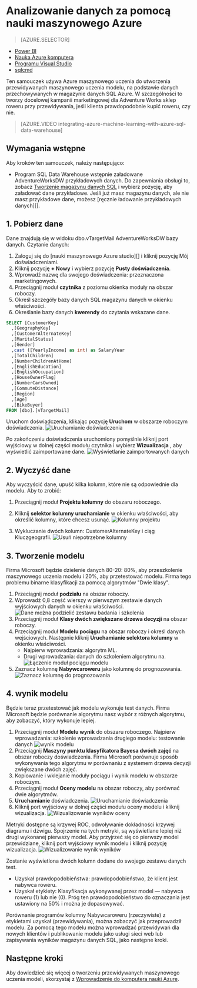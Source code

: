 <properties
   pageTitle="Analizowanie danych za pomocą Azure maszynowego uczenia | Microsoft Azure"
   description="Do utworzenia przewidywanych maszynowego uczenia modelu, na podstawie danych przechowywanych w magazynie danych SQL Azure za pomocą nauki maszynowego Azure."
   services="sql-data-warehouse"
   documentationCenter="NA"
   authors="kevinvngo"
   manager="barbkess"
   editor=""/>

<tags
   ms.service="sql-data-warehouse"
   ms.devlang="NA"
   ms.topic="get-started-article"
   ms.tgt_pltfrm="NA"
   ms.workload="data-services"
   ms.date="09/14/2016"
   ms.author="kevin;barbkess;sonyama"/>

# <a name="analyze-data-with-azure-machine-learning"></a>Analizowanie danych za pomocą nauki maszynowego Azure

> [AZURE.SELECTOR]
- [Power BI](sql-data-warehouse-get-started-visualize-with-power-bi.md)
- [Nauka Azure komputera](sql-data-warehouse-get-started-analyze-with-azure-machine-learning.md)
- [Programu Visual Studio](sql-data-warehouse-query-visual-studio.md)
- [sqlcmd](sql-data-warehouse-get-started-connect-sqlcmd.md) 

Ten samouczek używa Azure maszynowego uczenia do utworzenia przewidywanych maszynowego uczenia modelu, na podstawie danych przechowywanych w magazynie danych SQL Azure. W szczególności to tworzy docelowej kampanii marketingowej dla Adventure Works sklep roweru przy przewidywania, jeśli klienta prawdopodobnie kupić roweru, czy nie.

> [AZURE.VIDEO integrating-azure-machine-learning-with-azure-sql-data-warehouse]


## <a name="prerequisites"></a>Wymagania wstępne
Aby kroków ten samouczek, należy następująco:

- Program SQL Data Warehouse wstępnie załadowane AdventureWorksDW przykładowych danych. Do zapewniania obsługi to, zobacz [Tworzenie magazynu danych SQL][] i wybierz pozycję, aby załadować dane przykładowe. Jeśli już masz magazynu danych, ale nie masz przykładowe dane, możesz [ręcznie ładowanie przykładowych danych][].

## <a name="1-get-data"></a>1. Pobierz dane
Dane znajdują się w widoku dbo.vTargetMail AdventureWorksDW bazy danych. Czytanie danych:

1. Zaloguj się do [nauki maszynowego Azure studio][] i kliknij pozycję Mój doświadczeniami.
2. Kliknij pozycję **+ Nowy** i wybierz pozycję **Pusty doświadczenia**.
3. Wprowadź nazwę dla swojego doświadczenia: przeznaczona marketingowych.
4. Przeciągnij moduł **czytnika** z poziomu okienka moduły na obszar roboczy.
5. Określ szczegóły bazy danych SQL magazynu danych w okienku właściwości.
6. Określanie bazy danych **kwerendy** do czytania wskazane dane.

```sql
SELECT [CustomerKey]
  ,[GeographyKey]
  ,[CustomerAlternateKey]
  ,[MaritalStatus]
  ,[Gender]
  ,cast ([YearlyIncome] as int) as SalaryYear
  ,[TotalChildren]
  ,[NumberChildrenAtHome]
  ,[EnglishEducation]
  ,[EnglishOccupation]
  ,[HouseOwnerFlag]
  ,[NumberCarsOwned]
  ,[CommuteDistance]
  ,[Region]
  ,[Age]
  ,[BikeBuyer]
FROM [dbo].[vTargetMail]
```

Uruchom doświadczenia, klikając pozycję **Uruchom** w obszarze roboczym doświadczenia.
![Uruchamianie doświadczenia][1]


Po zakończeniu doświadczenia uruchomiony pomyślnie kliknij port wyjściowy w dolnej części modułu czytnika i wybierz **Wizualizacja** , aby wyświetlić zaimportowane dane.
![Wyświetlanie zaimportowanych danych][3]


## <a name="2-clean-the-data"></a>2. Wyczyść dane
Aby wyczyścić dane, upuść kilka kolumn, które nie są odpowiednie dla modelu. Aby to zrobić:

1. Przeciągnij moduł **Projektu kolumny** do obszaru roboczego.
2. Kliknij **selektor kolumny uruchamianie** w okienku właściwości, aby określić kolumny, które chcesz usunąć.
![Kolumny projektu][4]

3. Wykluczanie dwóch kolumn: CustomerAlternateKey i ciąg Kluczgeografii.
![Usuń niepotrzebne kolumny][5]


## <a name="3-build-the-model"></a>3. Tworzenie modelu
Firma Microsoft będzie dzielenie danych 80-20: 80%, aby przeszkolenie maszynowego uczenia modelu i 20%, aby przetestować modelu. Firma tego problemu binarne klasyfikacji za pomocą algorytmów "Dwie klasy".

1. Przeciągnij moduł **podziału** na obszar roboczy.
2. Wprowadź 0,8 część wierszy w pierwszym zestawie danych wyjściowych danych w okienku właściwości.
![Dane można podzielić zestawu badania i szkolenia][6]
3. Przeciągnij moduł **Klasy dwóch zwiększane drzewa decyzji** na obszar roboczy.
4. Przeciągnij moduł **Modelu pociągu** na obszar roboczy i określ danych wejściowych. Następnie kliknij **Uruchamianie selektora kolumny** w okienku właściwości.
      - Najpierw wprowadzania: algorytm ML.
      - Drugi wprowadzania: danych do szkoleniem algorytmu na.
![Łączenie moduł pociągu modelu][7]
5. Zaznacz kolumnę **Nabywcaroweru** jako kolumnę do prognozowania.
![Zaznacz kolumnę do prognozowania][8]


## <a name="4-score-the-model"></a>4. wynik modelu
Będzie teraz przetestować jak modelu wykonuje test danych. Firma Microsoft będzie porównanie algorytmu nasz wybór z różnych algorytmu, aby zobaczyć, który wykonuje lepiej.

1. Przeciągnij moduł **Modelu wynik** do obszaru roboczego.
    Najpierw wprowadzania: szkolenie wprowadzania drugiego modelu: testowanie danych ![wynik modelu][9]
2. Przeciągnij **Maszyny punktu klasyfikatora Bayesa dwóch zajęć** na obszar roboczy doświadczenia. Firma Microsoft porównuje sposób wykonywania tego algorytmu w porównaniu z systemem drzewa decyzji zwiększane dwóch zajęć.
3. Kopiowanie i wklejanie moduły pociągu i wynik modelu w obszarze roboczym.
4. Przeciągnij moduł **Oceny modelu** na obszar roboczy, aby porównać dwie algorytmów.
5. **Uruchamianie** doświadczenia.
![Uruchamianie doświadczenia][10]
6. Kliknij port wyjściowy w dolnej części modułu oceny modelu i kliknij wizualizacja.
![Wizualizowanie wyników oceny][11]

Metryki dostępne są krzywej ROC, odwoływanie dokładności krzywej diagramu i dźwigu. Spojrzenie na tych metryki, są wyświetlane lepiej niż drugi wykonanej pierwszy model. Aby przyjrzeć się co pierwszy model przewidziane, kliknij port wyjściowy wynik modelu i kliknij pozycję wizualizacja.
![Wizualizowanie wynik wyników][12]

Zostanie wyświetlona dwóch kolumn dodane do swojego zestawu danych test.

- Uzyskał prawdopodobieństwa: prawdopodobieństwo, że klient jest nabywca roweru.
- Uzyskał etykiety: Klasyfikacja wykonywanej przez model — nabywca roweru (1) lub nie (0). Próg ten prawdopodobieństwo do oznaczania jest ustawiony na 50% i można je dopasowywać.

Porównanie programów kolumny Nabywcaroweru (rzeczywiste) z etykietami uzyskał (przewidywania), można zobaczyć jak przeprowadził modelu. Za pomocą tego modelu można wprowadzać przewidywań dla nowych klientów i publikowanie modelu jako usługi sieci web lub zapisywania wyników magazynu danych SQL, jako następne kroki.

## <a name="next-steps"></a>Następne kroki

Aby dowiedzieć się więcej o tworzeniu przewidywanych maszynowego uczenia modeli, skorzystaj z [Wprowadzenie do komputera nauki Azure][].

<!--Image references-->
[1]: media/sql-data-warehouse-get-started-analyze-with-azure-machine-learning/img1_reader.png
[2]: media/sql-data-warehouse-get-started-analyze-with-azure-machine-learning/img2_visualize.png
[3]: media/sql-data-warehouse-get-started-analyze-with-azure-machine-learning/img3_readerdata.png
[4]: media/sql-data-warehouse-get-started-analyze-with-azure-machine-learning/img4_projectcolumns.png
[5]: media/sql-data-warehouse-get-started-analyze-with-azure-machine-learning/img5_columnselector.png
[6]: media/sql-data-warehouse-get-started-analyze-with-azure-machine-learning/img6_split.png
[7]: media/sql-data-warehouse-get-started-analyze-with-azure-machine-learning/img7_train.png
[8]: media/sql-data-warehouse-get-started-analyze-with-azure-machine-learning/img8_traincolumnselector.png
[9]: media/sql-data-warehouse-get-started-analyze-with-azure-machine-learning/img9_score.png
[10]: media/sql-data-warehouse-get-started-analyze-with-azure-machine-learning/img10_evaluate.png
[11]: media/sql-data-warehouse-get-started-analyze-with-azure-machine-learning/img11_evalresults.png
[12]: media/sql-data-warehouse-get-started-analyze-with-azure-machine-learning/img12_scoreresults.png


<!--Article references-->
[Azure studio nauki komputera]:https://studio.azureml.net/
[Wprowadzenie do komputera nauki Azure]:https://azure.microsoft.com/documentation/articles/machine-learning-what-is-machine-learning/
[Ręczne ładowanie przykładowych danych]: sql-data-warehouse-load-sample-databases.md
[Tworzenie magazynu danych SQL]: sql-data-warehouse-get-started-provision.md
